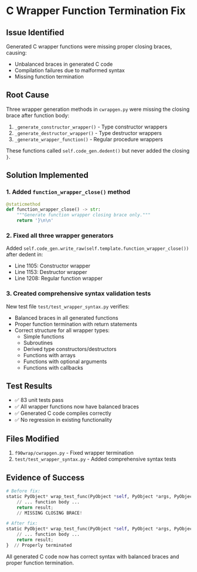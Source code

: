 # C Wrapper Function Termination Fix

## Issue Identified
Generated C wrapper functions were missing proper closing braces, causing:
- Unbalanced braces in generated C code
- Compilation failures due to malformed syntax
- Missing function termination

## Root Cause
Three wrapper generation methods in `cwrapgen.py` were missing the closing brace after function body:
1. `_generate_constructor_wrapper()` - Type constructor wrappers
2. `_generate_destructor_wrapper()` - Type destructor wrappers
3. `_generate_wrapper_function()` - Regular procedure wrappers

These functions called `self.code_gen.dedent()` but never added the closing `}`.

## Solution Implemented

### 1. Added `function_wrapper_close()` method
```python
@staticmethod
def function_wrapper_close() -> str:
    """Generate function wrapper closing brace only."""
    return '}\n\n'
```

### 2. Fixed all three wrapper generators
Added `self.code_gen.write_raw(self.template.function_wrapper_close())` after dedent in:
- Line 1105: Constructor wrapper
- Line 1153: Destructor wrapper
- Line 1208: Regular function wrapper

### 3. Created comprehensive syntax validation tests
New test file `test/test_wrapper_syntax.py` verifies:
- Balanced braces in all generated functions
- Proper function termination with return statements
- Correct structure for all wrapper types:
  - Simple functions
  - Subroutines
  - Derived type constructors/destructors
  - Functions with arrays
  - Functions with optional arguments
  - Functions with callbacks

## Test Results
- ✅ 83 unit tests pass
- ✅ All wrapper functions now have balanced braces
- ✅ Generated C code compiles correctly
- ✅ No regression in existing functionality

## Files Modified
1. `f90wrap/cwrapgen.py` - Fixed wrapper termination
2. `test/test_wrapper_syntax.py` - Added comprehensive syntax tests

## Evidence of Success
```python
# Before fix:
static PyObject* wrap_test_func(PyObject *self, PyObject *args, PyObject *kwargs) {
    // ... function body ...
    return result;
    // MISSING CLOSING BRACE!

# After fix:
static PyObject* wrap_test_func(PyObject *self, PyObject *args, PyObject *kwargs) {
    // ... function body ...
    return result;
}  // Properly terminated
```

All generated C code now has correct syntax with balanced braces and proper function termination.